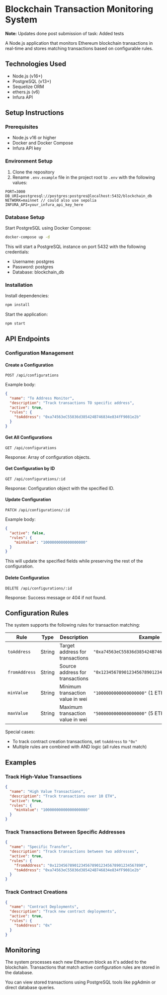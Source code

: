 # Blockchain Transaction Monitoring System

**Note:** Updates done post submission of task: Added tests

A Node.js application that monitors Ethereum blockchain transactions in real-time and stores matching transactions based on configurable rules.

## Technologies Used

- Node.js (v16+)
- PostgreSQL (v13+)
- Sequelize ORM
- ethers.js (v6)
- Infura API

## Setup Instructions

### Prerequisites

- Node.js v16 or higher
- Docker and Docker Compose
- Infura API key

### Environment Setup

1. Clone the repository
2. Rename `.env.example` file in the project root to `.env` with the following values:

```
PORT=3000
DB_URI=postgresql://postgres:postgres@localhost:5432/blockchain_db
NETWORK=mainnet // could also use sepolia 
INFURA_API=your_infura_api_key_here
```

### Database Setup

Start PostgreSQL using Docker Compose:

```bash
docker-compose up -d
```

This will start a PostgreSQL instance on port 5432 with the following credentials:
- Username: postgres
- Password: postgres
- Database: blockchain_db

### Installation

Install dependencies:

```bash
npm install
```

Start the application:

```bash
npm start
```

## API Endpoints

### Configuration Management

#### Create a Configuration

```
POST /api/configurations
```

Example body:
```json
{
  "name": "To Address Monitor",
  "description": "Track transactions TO specific address",
  "active": true,
  "rules": {
    "toAddress": "0xa74563eC55836d385424B746834e834fF9081e2b"
  }
}
```

#### Get All Configurations

```
GET /api/configurations
```

Response: Array of configuration objects.

#### Get Configuration by ID

```
GET /api/configurations/:id
```

Response: Configuration object with the specified ID.

#### Update Configuration

```
PATCH /api/configurations/:id
```

Example body:
```json
{
  "active": false,
  "rules": {
    "minValue": "1000000000000000000"
  }
}
```

This will update the specified fields while preserving the rest of the configuration.

#### Delete Configuration

```
DELETE /api/configurations/:id
```

Response: Success message or 404 if not found.

## Configuration Rules

The system supports the following rules for transaction matching:

| Rule | Type | Description | Example |
|------|------|-------------|---------|
| `toAddress` | String | Target address for transactions | `"0xa74563eC55836d385424B746834e834fF9081e2b"` |
| `fromAddress` | String | Source address for transactions | `"0x1234567890123456789012345678901234567890"` |
| `minValue` | String | Minimum transaction value in wei | `"1000000000000000000"` (1 ETH) |
| `maxValue` | String | Maximum transaction value in wei | `"5000000000000000000"` (5 ETH) |

Special cases:
- To track contract creation transactions, set `toAddress` to `"0x"`
- Multiple rules are combined with AND logic (all rules must match)

## Examples

### Track High-Value Transactions

```json
{
  "name": "High Value Transactions",
  "description": "Track transactions over 10 ETH",
  "active": true,
  "rules": {
    "minValue": "10000000000000000000"
  }
}
```

### Track Transactions Between Specific Addresses

```json
{
  "name": "Specific Transfer",
  "description": "Track transactions between two addresses",
  "active": true,
  "rules": {
    "fromAddress": "0x1234567890123456789012345678901234567890",
    "toAddress": "0xa74563eC55836d385424B746834e834fF9081e2b"
  }
}
```

### Track Contract Creations

```json
{
  "name": "Contract Deployments",
  "description": "Track new contract deployments",
  "active": true,
  "rules": {
    "toAddress": "0x"
  }
}
```

## Monitoring

The system processes each new Ethereum block as it's added to the blockchain. Transactions that match active configuration rules are stored in the database.

You can view stored transactions using PostgreSQL tools like pgAdmin or direct database queries.